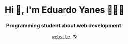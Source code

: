 <h1 align="center">Hi 👋, I'm Eduardo Yanes 👨🏻‍💻</h1>
<h3 align="center">Programming student about web development.</h3>
<div align='center'>
  <samp>
    <a href='https://daniel-eduardo-yanes.vercel.app/'>website</a> 🌎
  </samp>
</div>
